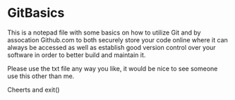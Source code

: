 # GitBasics

This is a notepad file with some basics on how to utilize Git and by assocation Github.com to both
securely store your code online where it can always be accessed as well as establish good version 
control over your software in order to better build and maintain it.

Please use the txt file any way you like, it would be nice to see someone use this other than me.

Cheerts and exit()
